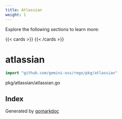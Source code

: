 ```yaml
---
title: Atlassian
weight: 1
---
```

Explore the following sections to learn more:

{{< cards >}}
{{< /cards >}}

<!-- gomarkdoc:embed:start -->

<!-- Code generated by gomarkdoc. DO NOT EDIT -->

# atlassian

```go
import "github.com/gemini-oss/rego/pkg/atlassian"
```

pkg/atlassian/atlassian.go

## Index



Generated by [gomarkdoc](<https://github.com/princjef/gomarkdoc>)


<!-- gomarkdoc:embed:end -->
